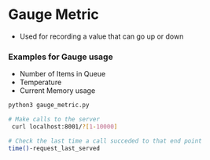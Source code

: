 # Gauge Metric
- Used for recording a value that can go up or down

### Examples for Gauge usage
- Number of Items in Queue
- Temperature
- Current Memory usage

```bash
python3 gauge_metric.py

# Make calls to the server
 curl localhost:8001/?[1-10000]

# Check the last time a call succeded to that end point
time()-request_last_served
```
